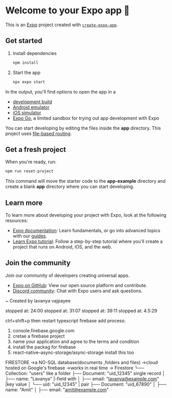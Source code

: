 # Welcome to your Expo app 👋

This is an [Expo](https://expo.dev) project created with [`create-expo-app`](https://www.npmjs.com/package/create-expo-app).

## Get started

1. Install dependencies

   ```bash
   npm install
   ```

2. Start the app

   ```bash
   npx expo start
   ```

In the output, you'll find options to open the app in a

- [development build](https://docs.expo.dev/develop/development-builds/introduction/)
- [Android emulator](https://docs.expo.dev/workflow/android-studio-emulator/)
- [iOS simulator](https://docs.expo.dev/workflow/ios-simulator/)
- [Expo Go](https://expo.dev/go), a limited sandbox for trying out app development with Expo

You can start developing by editing the files inside the **app** directory. This project uses [file-based routing](https://docs.expo.dev/router/introduction).

## Get a fresh project

When you're ready, run:

```bash
npm run reset-project
```

This command will move the starter code to the **app-example** directory and create a blank **app** directory where you can start developing.

## Learn more

To learn more about developing your project with Expo, look at the following resources:

- [Expo documentation](https://docs.expo.dev/): Learn fundamentals, or go into advanced topics with our [guides](https://docs.expo.dev/guides).
- [Learn Expo tutorial](https://docs.expo.dev/tutorial/introduction/): Follow a step-by-step tutorial where you'll create a project that runs on Android, iOS, and the web.

## Join the community

Join our community of developers creating universal apps.

- [Expo on GitHub](https://github.com/expo/expo): View our open source platform and contribute.
- [Discord community](https://chat.expo.dev): Chat with Expo users and ask questions.


~ Created by lavanya vajpayee

stopped at: 24:00
stopped at: 31:07
stopped at: 39:11
stopped at: 4.5:29


ctrl+shift+p then restart typescript 
firebase add process:
1. console.firebase.google.com
2. cretae a firebase project
3. name your application and agree to the terms and condition
4. install the packag for firebase
5. react-native-async-storage/async-storage install this too

FIRESTORE
->a NO-SQL database(documents ,folders and files)
->cloud hosted on Google's firebase
->works in real time
->
Firestore
 └── Collection: "users" like a folder
      ├── Document: "uid_12345" single record
      │     ├── name: "Lavanya"              |-field with
      │     ├── email: "lavanya@example.com" |key value
      │     └── uid: "uid_12345"             | pair
      ├── Document: "uid_67890"
      │     ├── name: "Amit"
      │     ├── email: "amit@example.com"
